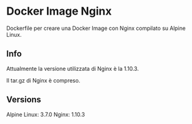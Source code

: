 # Docker Image Nginx

Dockerfile per creare una Docker Image con Nginx compilato su Alpine Linux.

## Info

Attualmente la versione utilizzata di Nginx è la 1.10.3.

Il tar.gz di Nginx è compreso.

## Versions

Alpine Linux: 3.7.0
Nginx: 1.10.3
